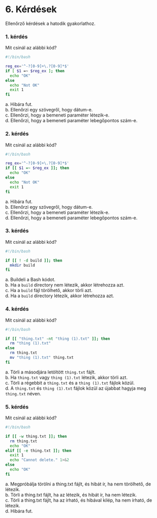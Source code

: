 # 6. Kérdések
Ellenőrző kérdések a hatodik gyakorlathoz.

### 1. kérdés
Mit csinál az alábbi kód?

```bash
#!/bin/bash

reg_ex='^-?[0-9]+\.?[0-9]*$'
if [ $1 =~ $reg_ex ]; then
  echo "OK"
else
  echo "Not OK"
  exit 1
fi
```

a. Hibára fut.\
b. Ellenőrzi egy szövegről, hogy dátum-e.\
c. Ellenőrzi, hogy a bemeneti paraméter létezik-e.\
d. Ellenőrzi, hogy a bemeneti paraméter lebegőpontos szám-e.

### 2. kérdés
Mit csinál az alábbi kód?

```bash
#!/bin/bash

reg_ex='^-?[0-9]+\.?[0-9]*$'
if [[ $1 =~ $reg_ex ]]; then
  echo "OK"
else
  echo "Not OK"
  exit 1
fi
```

a. Hibára fut.\
b. Ellenőrzi egy szövegről, hogy dátum-e.\
c. Ellenőrzi, hogy a bemeneti paraméter létezik-e.\
d. Ellenőrzi, hogy a bemeneti paraméter lebegőpontos szám-e.

### 3. kérdés
Mit csinál az alábbi kód?

```bash
#!/bin/bash

if [[ ! -d build ]]; then
  mkdir build
fi
```

a. Buildeli a Bash kódot.\
b. Ha a `build` directory nem létezik, akkor létrehozza azt.\
c. Ha a `build` fájl törölhető, akkor törli azt.\
d. Ha a `build` directory létezik, akkor létrehozza azt.

### 4. kérdés
Mit csinál az alábbi kód?

```bash
#!/bin/bash

if [[ "thing.txt" -nt "thing (1).txt" ]]; then
  rm "thing (1).txt"
else
  rm thing.txt
  mv "thing (1).txt" thing.txt
fi
```

a. Törli a másodjára letöltött `thing.txt` fájlt.\
b. Ha `thing.txt` vagy `thing (1).txt` létezik, akkor törli azt.\
c. Törli a régebbit a `thing.txt` és a `thing (1).txt` fájlok közül.\
d. A `thing.txt` és `thing (1).txt` fájlok közül az újabbat hagyja meg `thing.txt` néven.

### 5. kérdés
Mit csinál az alábbi kód?

```bash
#!/bin/bash

if [[ -w thing.txt ]]; then
  rm thing.txt
  echo "OK"
elif [[ -e thing.txt ]]; then
  exit 1
  echo "Cannot delete." 1>&2
else
  echo "OK"
fi
```

a. Megpróbálja törölni a thing.txt fájlt, és hibát ír, ha nem törölhető, de létezik.\
b. Törli a thing.txt fájlt, ha az létezik, és hibát ír, ha nem létezik.\
c. Törli a thing.txt fájlt, ha az írható, és hibával kilép, ha nem írható, de létezik.\
d. Hibára fut.
